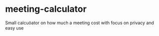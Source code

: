 # meeting-calculator
Small calcuöator on how much a meeting cost with focus on privacy and easy use
